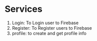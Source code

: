 # Services

1. Login: To Login user to Firebase
2. Register: To Register users to Firebase
3. profile: to create and get profile info

